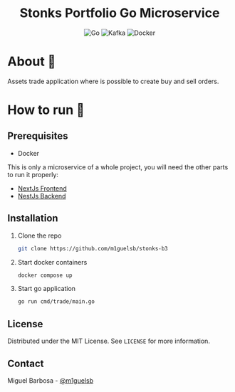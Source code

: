 <div align="center">
  <h1>Stonks Portfolio Go Microservice</h1>
</div>

<p align="center">
  <img alt="Go" src="https://img.shields.io/badge/Go-black?style=for-the-badge&logo=go&logoColor=blue"/>

  <img alt="Kafka" src="https://img.shields.io/badge/kafka-black.svg?style=for-the-badge"/>

  <img alt="Docker" src="https://img.shields.io/badge/docker-black?style=for-the-badge&logo=docker&logoColor=blue"/>
</p>

# About 🔎

Assets trade application where is possible to create buy and sell orders.

# How to run 🏃

## Prerequisites
- Docker

This is only a microservice of a whole project, you will need the other parts to run it properly:
- [NextJs Frontend](https://github.com/m1guelsb/stonks-frontend)
- [NestJs Backend](https://github.com/m1guelsb/stonks-backend)

## Installation

1. Clone the repo
   ```sh
   git clone https://github.com/m1guelsb/stonks-b3
   ```
3. Start docker containers
   ```sh
   docker compose up
   ```
4. Start go application
   ```sh
   go run cmd/trade/main.go
   ```

## License

Distributed under the MIT License. See `LICENSE` for more information.

## Contact

Miguel Barbosa - [@m1guelsb](https://www.linkedin.com/in/m1guelsb)
